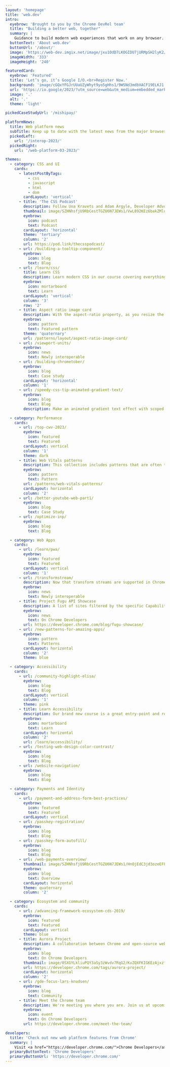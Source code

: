 ```yaml
---
layout: 'homepage'
title: 'web.dev'
intro:
  eyebrow: 'Brought to you by the Chrome DevRel team'
  title: "Building a better web, together"
  summary: |
    Guidance to build modern web experiences that work on any browser.
  buttonText: 'About web.dev'
  buttonUrl: '/about/'
  image: 'https://web-dev.imgix.net/image/jxu1OdD7LKOGIDU7jURMpSH2lyK2/zrBPJq27O4Hs8haszVnK.svg'
  imageWidth: '333'
  imageHeight: '240'

featuredCard:
  eyebrow: 'Featured'
  title: 'Let’s go, it’s Google I/O.<br>Register Now.'
  background: 'image/cGQxYFGJrUUaUZyWhyt9yo5gHhs1/9WSNd3mdbXACF19ELKJ1.png'
  url: 'https://io.google/2023/?utm_source=web&utm_medium=embedded_marketing&utm_campaign=hpp_reg_card&utm_content='
  image: '.'
  alt: '.'
  theme: 'light'

pickedCaseStudyUrl: '/mishipay/'

platformNews:
  title: Web platform news
  subTitle: Keep up to date with the latest news from the major browser engines.
  pickedLeft:
    url: '/interop-2023/'
  pickedRight:
    url: '/web-platform-03-2023/'

themes:
  - category: CSS and UI
    cards:
      - latestPostByTags:
          - css
          - javascript
          - html
          - dom
        cardLayout: 'vertical'
      - title: 'The CSS Podcast'
        description: Follow Una Kravets and Adam Argyle, Developer Advocates from Google, who gleefully breakdown complex aspects of CSS into digestible episodes covering everything from accessibility to z-index.
        thumbnail: image/SZHNhsfjU9RbCestTGZU6N7JEWs1/VwL892KEz6bakZMlq10D.png
        eyebrow:
          icon: podcast
          text: Podcast
        cardLayout: 'horizontal'
        theme: 'tertiary'
        column: '2'
        url: https://pod.link/thecsspodcast/
      - url: /building-a-tooltip-component/
        eyebrow:
          icon: blog
          text: Blog
      - url: /learn/css/
        title: Learn CSS
        description: Learn modern CSS in our course covering everything from selectors to grid layout and animation.
        eyebrow:
          icon: mortarboard
          text: Learn
        cardLayout: 'vertical'
        column: '3'
        row: '2'
      - title: Aspect ratio image card
        description: With the aspect-ratio property, as you resize the card, the green visual block maintains this 16 x 9 aspect ratio.
        eyebrow:
          icon: pattern
          text: Featured pattern
        theme: 'quaternary'
        url: /patterns/layout/aspect-ratio-image-card/
      - url: /viewport-units/
        eyebrow:
          icon: news
          text: Newly interoperable
      - url: /building-chrometober/
        eyebrow:
          icon: blog
          text: Case study
        cardLayout: 'horizontal'
        column: '1'
      - url: /speedy-css-tip-animated-gradient-text/
        eyebrow:
          icon: blog
          text: Blog
        description: Make an animated gradient text effect with scoped custom properties and background-clip.

  - category: Performance
    cards:
      - url: /top-cwv-2023/
        eyebrow:
          icon: featured
          text: Featured
        cardLayout: vertical
        column: '1'
        theme: dark
      - title: Web Vitals patterns
        description: This collection includes patterns that are often tricky to implement without hurting your Core Web Vitals scores..
        eyebrow:
          icon: pattern
          text: Pattern
        url: /patterns/web-vitals-patterns/
        cardLayout: horizontal
        column: '2'
      - url: /better-youtube-web-part1/
        eyebrow:
          icon: blog
          text: Case Study
      - url: /optimize-inp/
        eyebrow:
          icon: blog
          text: Blog

  - category: Web Apps
    cards:
      - url: /learn/pwa/
        eyebrow:
          icon: featured
          text: Featured
        cardLayout: vertical
        column: '1'
      - url: /transformstream/
        description: Now that transform streams are supported in Chrome, Safari, and Firefox, they're finally ready for prime time!
        eyebrow:
          icon: news
          text: Newly interoperable
      - title: Project Fugu API Showcase
        description: A list of sites filtered by the specific Capabilities APIs that they use.
        eyebrow:
          icon: news
          text: On Chrome Developers
        url: https://developer.chrome.com/blog/fugu-showcase/
      - url: /new-patterns-for-amazing-apps/
        eyebrow:
          icon: pattern
          text: Patterns
        cardLayout: horizontal
        column: '2'
        theme: blue

  - category: Accessibility
    cards:
      - url: /community-highlight-elisa/
        eyebrow:
          icon: blog
          text: Blog
        cardLayout: vertical
        column: '1'
        theme: pink
      - title: Learn Accessibility
        description: Our brand new course is a great entry-point and reference for key accessibility topics.
        eyebrow:
          icon: mortarboard
          text: Learn
        cardLayout: horizontal
        column: '2'
        url: /learn/accessibility/
      - url: /testing-web-design-color-contrast/
        eyebrow:
          icon: blog
          text: Blog
      - url: /website-navigation/
        eyebrow:
          icon: blog
          text: Blog

  - category: Payments and Identity
    cards:
      - url: /payment-and-address-form-best-practices/
        eyebrow:
          icon: featured
          text: Featured
        cardLayout: vertical
      - url: /passkey-registration/
        eyebrow:
          icon: blog
          text: Blog
      - url: /passkey-form-autofill/
        eyebrow:
          icon: blog
          text: Blog
      - url: /web-payments-overview/
        thumbnail: image/SZHNhsfjU9RbCestTGZU6N7JEWs1/HnOjEdC3jd3ozeEFFWvb.png
        eyebrow:
          icon: blog
          text: Overview
        cardLayout: horizontal
        theme: quaternary
        column: '2'

  - category: Ecosystem and community
    cards:
      - url: /advancing-framework-ecosystem-cds-2019/
        eyebrow:
          icon: featured
          text: Featured
        cardLayout: vertical
        theme: blue
      - title: Aurora Project
        description: A collaboration between Chrome and open-source web frameworks and tools.
        eyebrow:
          icon: blog
          text: On Chrome Developers
        thumbnail: image/0SXGYLkliuPQY3aSy3zWvdv7RqG2/KvZQXFKIGKEzAjxzf5bF.jpg
        url: https://developer.chrome.com/tags/aurora-project/
        cardLayout: horizontal
        column: '2'
      - url: /gde-focus-lars-knudsen/
        eyebrow:
          icon: blog
          text: Community
      - title: Meet the Chrome team
        description: We're meeting you where you are. Join us at upcoming web conferences in your region or catch up on past events.
        eyebrow:
          icon: event
          text: On Chrome Developers
        url: https://developer.chrome.com/meet-the-team/

developers:
  title: 'Check out new web platform features from Chrome'
  summary: |
    Visit <a href="https://developer.chrome.com/">Chrome Developers</a> for all the new and experimental things happening on the web as well as documentation for tools such as Workbox, Lighthouse, Chrome DevTools, and more.
  primaryButtonText: 'Chrome Developers'
  primaryButtonUrl: 'https://developer.chrome.com/'
---
```


